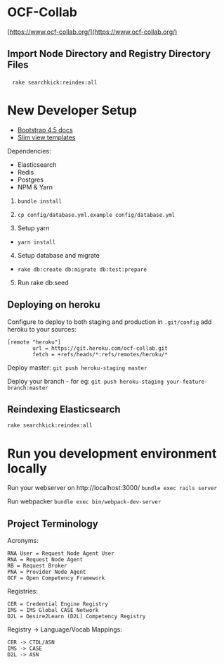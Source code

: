 # OCF-Collab
[https://www.ocf-collab.org/](https://www.ocf-collab.org/)

## Import Node Directory and Registry Directory Files

` `
`rake searchkick:reindex:all`

# New Developer Setup
* [Bootstrap 4.5 docs](https://getbootstrap.com/docs/4.5/getting-started/introduction/)
* [Slim view templates](https://rdoc.info/gems/slim/frames)

Dependencies:
- Elasticsearch
- Redis
- Postgres
- NPM & Yarn

1. `bundle install`

2. `cp config/database.yml.example config/database.yml`

3. Setup yarn
  * `yarn install`

4. Setup database and migrate
  * `rake db:create db:migrate db:test:prepare`

5. Run rake db:seed

## Deploying on heroku
Configure to deploy to both staging and production in `.git/config` add heroku to your sources:
```
[remote "heroku"]
        url = https://git.heroku.com/ocf-collab.git
        fetch = +refs/heads/*:refs/remotes/heroku/*
```

Deploy master:
`git push heroku-staging master`

Deploy your branch - for eg:
`git push heroku-staging your-feature-branch:master`

## Reindexing Elasticsearch

`rake searchkick:reindex:all`

# Run you development environment locally

Run your webserver on http://localhost:3000/
`bundle exec rails server`

Run webpacker
`bundle exec bin/webpack-dev-server`


## Project Terminology

Acronyms:
```
RNA User = Request Node Agent User
RNA = Request Node Agent
RB = Request Broker
PNA = Provider Node Agent
OCF = Open Competency Framework
```

Registries:

```
CER = Credential Engine Registry
IMS = IMS Global CASE Network
D2L = Desire2Learn (D2L) Competency Registry
```

Registry -> Language/Vocab Mappings:

```
CER -> CTDL/ASN
IMS -> CASE
D2L -> ASN
```

